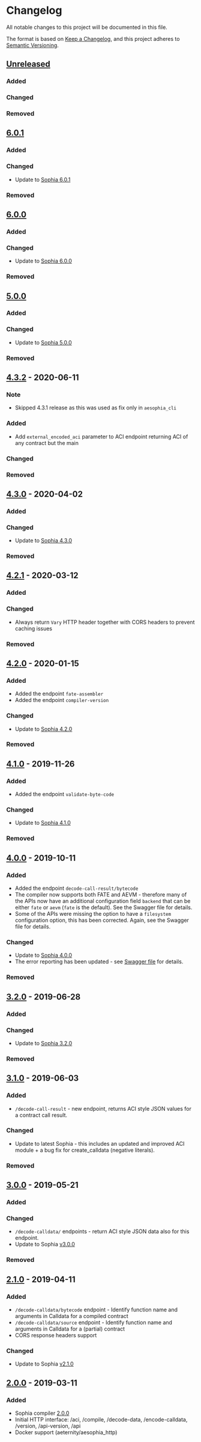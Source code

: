 # Changelog
All notable changes to this project will be documented in this file.

The format is based on [Keep a Changelog](https://keepachangelog.com/en/1.0.0/),
and this project adheres to [Semantic Versioning](https://semver.org/spec/v2.0.0.html).

## [Unreleased]
### Added
### Changed
### Removed

## [6.0.1]
### Added
### Changed
- Update to [Sophia 6.0.1](https://github.com/aeternity/aesophia/blob/master/CHANGELOG.md#601)
### Removed

## [6.0.0]
### Added
### Changed
- Update to [Sophia 6.0.0](https://github.com/aeternity/aesophia/blob/master/CHANGELOG.md#600)
### Removed

## [5.0.0]
### Added
### Changed
- Update to [Sophia 5.0.0](https://github.com/aeternity/aesophia/blob/master/CHANGELOG.md#500)
### Removed

## [4.3.2] - 2020-06-11
### Note
- Skipped 4.3.1 release as this was used as fix only in `aesophia_cli`
### Added
- Add `external_encoded_aci` parameter to ACI endpoint returning ACI of any contract but the main
### Changed
### Removed

## [4.3.0] - 2020-04-02
### Added
### Changed
- Update to [Sophia 4.3.0](https://github.com/aeternity/aesophia/blob/master/CHANGELOG.md#430)
### Removed

## [4.2.1] - 2020-03-12
### Added
### Changed
- Always return `Vary` HTTP header together with CORS headers to prevent caching issues
### Removed

## [4.2.0] - 2020-01-15
### Added
- Added the endpoint `fate-assembler`
- Added the endpoint `compiler-version`
### Changed
- Update to [Sophia 4.2.0](https://github.com/aeternity/aesophia/blob/master/CHANGELOG.md#420---2020-01-15)
### Removed

## [4.1.0] - 2019-11-26
### Added
- Added the endpoint `validate-byte-code`
### Changed
- Update to [Sophia 4.1.0](https://github.com/aeternity/aesophia/blob/master/CHANGELOG.md#410---2019-11-26)
### Removed

## [4.0.0] - 2019-10-11
### Added
- Added the endpoint `decode-call-result/bytecode`
- The compiler now supports both FATE and AEVM - therefore many of the APIs now have an
  additional configuration field `backend` that can be either `fate` or `aevm` (`fate` is
  the default). See the Swagger file for details.
- Some of the APIs were missing the option to have a `filesystem` configuration option,
  this has been corrected. Again, see the Swagger file for details.
### Changed
- Update to [Sophia 4.0.0](https://github.com/aeternity/aesophia/blob/master/CHANGELOG.md#400---2019-10-11)
- The error reporting has been updated - see [Swagger file](https://github.com/aeternity/aesophia_http/blob/master/config/swagger.yaml)
  for details.
### Removed

## [3.2.0] - 2019-06-28
### Added
### Changed
- Update to [Sophia 3.2.0](https://github.com/aeternity/aesophia/blob/master/CHANGELOG.md#320---2019-06-28)
### Removed

## [3.1.0] - 2019-06-03
### Added
- `/decode-call-result` - new endpoint, returns ACI style JSON values for a contract
  call result.
### Changed
- Update to latest Sophia - this includes an updated and improved ACI module +
  a bug fix for create_calldata (negative literals).
### Removed

## [3.0.0] - 2019-05-21
### Added
### Changed
- `/decode-calldata/` endpoints - return ACI style JSON data also for this endpoint.
- Update to Sophia [v3.0.0](https://github.com/aeternity/aesophia/releases/tag/v3.0.0)
### Removed

## [2.1.0] - 2019-04-11
### Added
- `/decode-calldata/bytecode` endpoint - Identify function name and arguments in Calldata for a compiled contract
- `/decode-calldata/source` endpoint - Identify function name and arguments in Calldata for a (partial) contract
- CORS response headers support

### Changed
- Update to Sophia [v2.1.0](https://github.com/aeternity/aesophia/releases/tag/v2.1.0)


## [2.0.0] - 2019-03-11
### Added
- Sophia compiler [2.0.0](https://github.com/aeternity/aesophia/releases/tag/v2.0.0)
- Initial HTTP interface: /aci, /compile, /decode-data, /encode-calldata, /version, /api-version, /api
- Docker support (aeternity/aesophia_http)

[Unreleased]: https://github.com/aeternity/aesophia_http/compare/v6.0.1...HEAD
[6.0.1]: https://github.com/aeternity/aesophia_http/compare/v6.0.0...v6.0.1
[6.0.0]: https://github.com/aeternity/aesophia_http/compare/v5.0.0...v6.0.0
[5.0.0]: https://github.com/aeternity/aesophia_http/compare/v4.3.2...v5.0.0
[4.3.2]: https://github.com/aeternity/aesophia_http/compare/v4.3.0...v4.3.2
[4.3.0]: https://github.com/aeternity/aesophia_http/compare/v4.2.1...v4.3.0
[4.2.1]: https://github.com/aeternity/aesophia_http/compare/v4.2.0...v4.2.1
[4.2.0]: https://github.com/aeternity/aesophia_http/compare/v4.1.0...v4.2.0
[4.1.0]: https://github.com/aeternity/aesophia_http/compare/v4.0.0...v4.1.0
[4.0.0]: https://github.com/aeternity/aesophia_http/compare/v3.2.0...v4.0.0
[3.2.0]: https://github.com/aeternity/aesophia_http/compare/v3.1.0...v3.2.0
[3.1.0]: https://github.com/aeternity/aesophia_http/compare/v3.0.0...v3.1.0
[3.0.0]: https://github.com/aeternity/aesophia_http/compare/v2.1.0...v3.0.0
[2.1.0]: https://github.com/aeternity/aesophia_http/compare/v2.0.0...v2.1.0
[2.0.0]: https://github.com/aeternity/aesophia_http/releases/tag/v2.0.0

